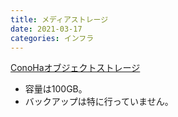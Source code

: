 ```yaml
---
title: メディアストレージ
date: 2021-03-17
categories: インフラ
---
```


[ConoHaオブジェクトストレージ](https://www.conoha.jp/objectstorage/)

- 容量は100GB。
- バックアップは特に行っていません。
